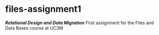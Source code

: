 # files-assignment1
***Relational Design and Data Migration***
First assignment for the Files and Data Bases course at UC3M
